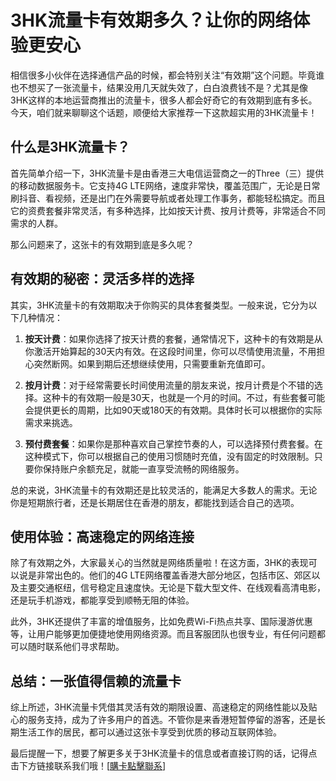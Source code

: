 # 3HK流量卡有效期多久？让你的网络体验更安心

相信很多小伙伴在选择通信产品的时候，都会特别关注“有效期”这个问题。毕竟谁也不想买了一张流量卡，结果没用几天就失效了，白白浪费钱不是？尤其是像3HK这样的本地运营商推出的流量卡，很多人都会好奇它的有效期到底有多长。今天，咱们就来聊聊这个话题，顺便给大家推荐一下这款超实用的3HK流量卡！

## 什么是3HK流量卡？

首先简单介绍一下，3HK流量卡是由香港三大电信运营商之一的Three（三）提供的移动数据服务卡。它支持4G LTE网络，速度非常快，覆盖范围广，无论是日常刷抖音、看视频，还是出门在外需要导航或者处理工作事务，都能轻松搞定。而且它的资费套餐非常灵活，有多种选择，比如按天计费、按月计费等，非常适合不同需求的人群。

那么问题来了，这张卡的有效期到底是多久呢？

## 有效期的秘密：灵活多样的选择

其实，3HK流量卡的有效期取决于你购买的具体套餐类型。一般来说，它分为以下几种情况：

1. **按天计费**：如果你选择了按天计费的套餐，通常情况下，这种卡的有效期是从你激活开始算起的30天内有效。在这段时间里，你可以尽情使用流量，不用担心突然断网。如果到期后还想继续使用，只需要重新充值即可。

2. **按月计费**：对于经常需要长时间使用流量的朋友来说，按月计费是个不错的选择。这种卡的有效期一般是30天，也就是一个月的时间。不过，有些套餐可能会提供更长的周期，比如90天或180天的有效期。具体时长可以根据你的实际需求来挑选。

3. **预付费套餐**：如果你是那种喜欢自己掌控节奏的人，可以选择预付费套餐。在这种模式下，你可以根据自己的使用习惯随时充值，没有固定的时效限制。只要你保持账户余额充足，就能一直享受流畅的网络服务。

总的来说，3HK流量卡的有效期还是比较灵活的，能满足大多数人的需求。无论你是短期旅行者，还是长期居住在香港的朋友，都能找到适合自己的选项。

## 使用体验：高速稳定的网络连接

除了有效期之外，大家最关心的当然就是网络质量啦！在这方面，3HK的表现可以说是非常出色的。他们的4G LTE网络覆盖香港大部分地区，包括市区、郊区以及主要交通枢纽，信号稳定且速度快。无论是下载大型文件、在线观看高清电影，还是玩手机游戏，都能享受到顺畅无阻的体验。

此外，3HK还提供了丰富的增值服务，比如免费Wi-Fi热点共享、国际漫游优惠等，让用户能够更加便捷地使用网络资源。而且客服团队也很专业，有任何问题都可以随时联系他们寻求帮助。

## 总结：一张值得信赖的流量卡

综上所述，3HK流量卡凭借其灵活有效的期限设置、高速稳定的网络性能以及贴心的服务支持，成为了许多用户的首选。不管你是来香港短暂停留的游客，还是长期生活工作的居民，都可以通过这张卡享受到优质的移动互联网体验。

最后提醒一下，想要了解更多关于3HK流量卡的信息或者直接订购的话，记得点击下方链接联系我们哦！[[購卡點擊聯系](https://t.me/s/esim1088)]